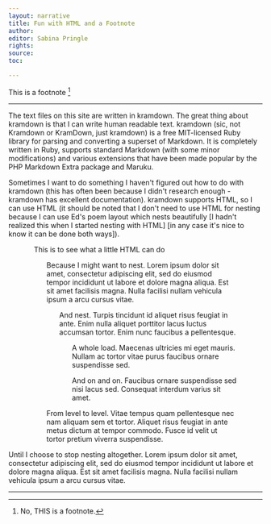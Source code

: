 ```yaml
---
layout: narrative
title: Fun with HTML and a Footnote
author:
editor: Sabina Pringle
rights:
source:
toc:

---
```

This is a footnote [^1]

[^1]: No, THIS is a footnote.

---

The text files on this site are written in kramdown. The great thing about kramdown is that I can write human readable text. kramdown (sic, not Kramdown or KramDown, just kramdown) is a free MIT-licensed Ruby library for parsing and converting a superset of Markdown. It is completely written in Ruby, supports standard Markdown (with some minor modifications) and various extensions that have been made popular by the PHP Markdown Extra package and Maruku.

Sometimes I want to do something I haven't figured out how to do with kramdown (this has often been because I didn't research enough - kramdown has excellent documentation). kramdown supports HTML, so I can use HTML (it should be noted that I don't need to use HTML for nesting because I can use Ed's poem layout which nests beautifully [I hadn't realized this when I started nesting with HTML] [in any case it's nice to know it can be done both ways]).

<p style="margin-left:10%; margin-right:10%;">This is to see what a little HTML can do</p>

<p style="margin-left:15%; margin-right:10%;">Because I might want to nest. Lorem ipsum dolor sit amet, consectetur adipiscing elit, sed do eiusmod tempor incididunt ut labore et dolore magna aliqua. Est sit amet facilisis magna. Nulla facilisi nullam vehicula ipsum a arcu cursus vitae. </p>

<p style="margin-left:20%; margin-right:10%;">And nest. Turpis tincidunt id aliquet risus feugiat in ante. Enim nulla aliquet porttitor lacus luctus accumsan tortor. Enim nunc faucibus a pellentesque. </p>

<p style="margin-left:25%; margin-right:10%;">A whole load. Maecenas ultricies mi eget mauris. Nullam ac tortor vitae purus faucibus ornare suspendisse sed. </p>

<p style="margin-left:25%; margin-right:10%;">And on and on. Faucibus ornare suspendisse sed nisi lacus sed. Consequat interdum varius sit amet. </p>

<p style="margin-left:15%; margin-right:10%;">From level to level. Vitae tempus quam pellentesque nec nam aliquam sem et tortor. Aliquet risus feugiat in ante metus dictum at tempor commodo. Fusce id velit ut tortor pretium viverra suspendisse.</p>

Until I choose to stop nesting altogether. Lorem ipsum dolor sit amet, consectetur adipiscing elit, sed do eiusmod tempor incididunt ut labore et dolore magna aliqua. Est sit amet facilisis magna. Nulla facilisi nullam vehicula ipsum a arcu cursus vitae.

---
